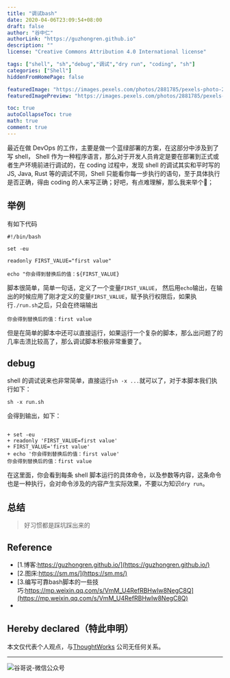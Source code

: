```yaml
---
title: "调试bash"
date: 2020-04-06T23:09:54+08:00
draft: false
author: "谷中仁"
authorLink: "https://guzhongren.github.io"
description: ""
license: "Creative Commons Attribution 4.0 International license"

tags: ["shell", "sh","debug","调试","dry run", "coding", "sh"]
categories: ["Shell"]
hiddenFromHomePage: false

featuredImage: "https://images.pexels.com/photos/2881785/pexels-photo-2881785.jpeg?auto=compress&cs=tinysrgb&dpr=2&h=750&w=1260"
featuredImagePreview: "https://images.pexels.com/photos/2881785/pexels-photo-2881785.jpeg?auto=compress&cs=tinysrgb&dpr=2&h=750&w=1260"

toc: true
autoCollapseToc: true
math: true
comment: true
---
```


最近在做 DevOps 的工作，主要是做一个蓝绿部署的方案，在这部分中涉及到了写 shell， Shell 作为一种程序语言，那么对于开发人员肯定是要在部署到正式或者生产环境前进行调试的，在 coding 过程中，发现 shell 的调试其实和平时写的 JS, Java, Rust 等的调试不同，Shell 只能看你每一步执行的语句，至于具体执行是否正确，得由 coding 的人来写正确；好吧，有点难理解，那么我来举个🌰；

## 举例

有如下代码

```shell
#!/bin/bash

set -eu

readonly FIRST_VALUE="first value"

echo "你会得到替换后的值：${FIRST_VALUE}

```

脚本很简单，简单一句话，定义了一个变量`FIRST_VALUE`， 然后用`echo`输出，在输出的时候应用了刚才定义的变量`FIRST_VALUE`，赋予执行权限后，如果执行`./run.sh`之后，只会在终端输出

```shell
你会得到替换后的值：first value
```
但是在简单的脚本中还可以直接运行，如果运行一个复杂的脚本，那么出问题了的几率击溃比较高了，那么调试脚本积极非常重要了。

## debug

shell 的调试说来也非常简单，直接运行`sh -x ...`就可以了，对于本脚本我们执行如下：

```shell
sh -x run.sh
```

会得到输出，如下：

```shell

+ set -eu
+ readonly 'FIRST_VALUE=first value'
+ FIRST_VALUE='first value'
+ echo '你会得到替换后的值：first value'
你会得到替换后的值：first value
```

在这里面，你会看到每条 shell 脚本运行的具体命令，以及参数等内容，这条命令也是一种执行，会对命令涉及的内容产生实际效果，不要以为知识`dry run`。

## 总结

> 好习惯都是踩坑踩出来的

## Reference

* [1.博客:https://guzhongren.github.io/](https://guzhongren.github.io/)
* [2.图床:https://sm.ms/](https://sm.ms/)
* [3.编写可靠bash脚本的一些技巧:https://mp.weixin.qq.com/s/VmM_U4RefRBHwIw8NegC8Q](https://mp.weixin.qq.com/s/VmM_U4RefRBHwIw8NegC8Q)
*

## Hereby declared（特此申明）

本文仅代表个人观点，与[ThoughtWorks](https://www.thoughtworks.com/) 公司无任何关系。

----
![谷哥说-微信公众号](https://ftp.bmp.ovh/imgs/2020/02/b7282c60d4d581ad.png)
